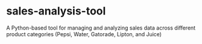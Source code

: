 # sales-analysis-tool
A Python-based tool for managing and analyzing sales data across different product categories (Pepsi, Water, Gatorade, Lipton, and Juice)
